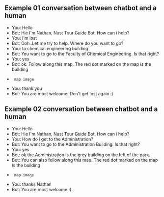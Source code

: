 ## Example 01 conversation between chatbot and a human
- You: Hello
- Bot: Hie I'm Nathan, Nust Tour Guide Bot. How can i help?
- You: I'm lost  
- Bot: Ooh..Let me try to help. Where do you want to go?
- You: to chemical engineering building
- Bot: You want to go to the Faculty of Chemical Engineering. Is that right?
- You: yes
- Bot: ok. Follow along this map. The red dot marked on the map is the building
*      map image
- You: thank you
- Bot: You are most welcome. Don't get lost again :)

## Example 02 conversation between chatbot and a human
- You: Hello
- Bot: Hie I'm Nathan, Nust Tour Guide Bot. How can i help?
- You: How do i get to the Administration?  
- Bot: You want to go to the Administration Building. Is that right?
- You: yes
- Bot: ok the Administration is the grey building on the left of the park.
- Bot: You can also follow along this map. The red dot marked on the map is the building
*      map image
- You: thanks Nathan
- Bot: You are most welcome :).